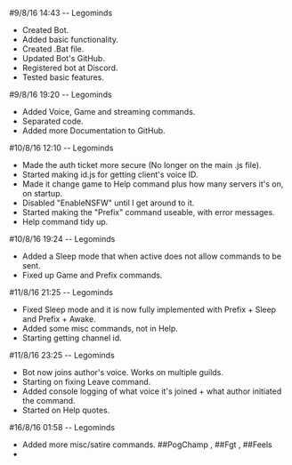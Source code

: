 #9/8/16 14:43 -- Legominds
- Created Bot.
- Added basic functionality.
- Created .Bat file.
- Updated Bot's GitHub.
- Registered bot at Discord.
- Tested basic features.
 
#9/8/16 19:20 -- Legominds
- Added Voice, Game and streaming commands.
- Separated code.
- Added more Documentation to GitHub.

#10/8/16 12:10 -- Legominds
- Made the auth ticket more secure (No longer on the main .js file).
- Started making id.js for getting client's voice ID.
- Made it change game to Help command plus how many servers it's on, on startup.
- Disabled "EnableNSFW" until I get around to it.
- Started making the "Prefix" command useable, with error messages.
- Help command tidy up.

#10/8/16 19:24 -- Legominds
- Added a Sleep mode that when active does not allow commands to be sent.
- Fixed up Game and Prefix commands.
 
#11/8/16 21:25 -- Legominds
- Fixed Sleep mode and it is now fully implemented with Prefix + Sleep and Prefix + Awake.
- Added some misc commands, not in Help.
- Starting getting channel id.

#11/8/16 23:25 -- Legominds
- Bot now joins author's voice. Works on multiple guilds.
- Starting on fixing Leave command.
- Added console logging of what voice it's joined + what author initiated the command.
- Started on Help quotes.

#16/8/16 01:58 -- Legominds
- Added more misc/satire commands. ##PogChamp , ##Fgt , ##Feels
- 
